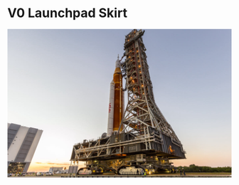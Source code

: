 # V0 Launchpad Skirt
![launchpad](https://github.com/ponkotsu1/Voron-Mods/blob/main/V0%20Launchpad%20Skirt/Images/image.png)

